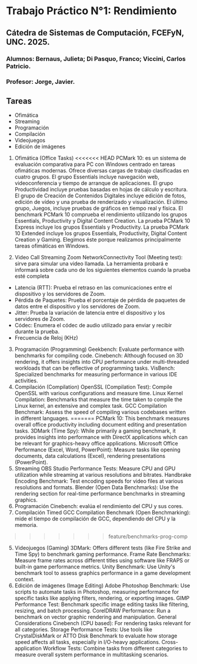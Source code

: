 # Trabajo Práctico N°1: Rendimiento
## Cátedra de Sistemas de Computación, FCEFyN, UNC. 2025.
### Alumnos: Bernaus, Julieta; Di Pasquo, Franco; Viccini, Carlos Patricio.
### Profesor: Jorge, Javier.

## Tareas
- Ofimática
- Streaming
- Programación
- Compilación
- Videojuegos
- Edición de imágenes


1. Ofimática (Office Tasks)
<<<<<<< HEAD
PCMark 10: es un sistema de evaluación comparativa para PC con Windows centrado en tareas ofimáticas modernas. Ofrece diversas cargas de trabajo clasificadas en cuatro grupos. El grupo Essentials incluye navegación web, videoconferencia y tiempo de arranque de aplicaciones. El grupo Productividad incluye pruebas basadas en hojas de cálculo y escritura. El grupo de Creación de Contenidos Digitales incluye edición de fotos, edición de vídeo y una prueba de renderizado y visualización. El último grupo, Juegos, incluye pruebas de gráficos en tiempo real y física.
El benchmark PCMark 10 comprueba el rendimiento utilizando los grupos Essentials, Productivity y Digital Content Creation.
La prueba PCMark 10 Express incluye los grupos Essentials y Productivity.
La prueba PCMark 10 Extended incluye los grupos Essentials, Productivity, Digital Content Creation y Gaming.
Elegimos éste porque realizamos principalmente tareas ofimáticas en Windows.

2. Video Call Streaming
Zoom NetworkConnectivity Tool (Meeting test): sirve para simular una video llamada. La herramienta probará e informará sobre cada uno de los siguientes elementos cuando la prueba esté completa
- Latencia (RTT): Prueba el retraso en las comunicaciones entre el dispositivo y los servidores de Zoom.
- Pérdida de Paquetes: Prueba el porcentaje de pérdida de paquetes de datos entre el dispositivo y los servidores de Zoom.
- Jitter: Prueba la variación de latencia entre el dispositivo y los servidores de Zoom.
- Códec: Enumera el códec de audio utilizado para enviar y recibir durante la prueba.
- Frecuencia de Reloj (KHz)

3. Programación (Programming)
Geekbench: Evaluate performance with benchmarks for compiling code.
Cinebench: Although focused on 3D rendering, it offers insights into CPU performance under multi-threaded workloads that can be reflective of programming tasks.
VisBench: Specialized benchmarks for measuring performance in various IDE activities.
4. Compilación (Compilation)
OpenSSL (Compilation Test): Compile OpenSSL with various configurations and measure time.
Linux Kernel Compilation: Benchmarks that measure the time taken to compile the Linux kernel, an extensive and complex task.
GCC Compilation Benchmark: Assess the speed of compiling various codebases written in different languages.
=======
PCMark 10: This benchmark measures overall office productivity including document editing and presentation tasks.
3DMark (Time Spy): While primarily a gaming benchmark, it provides insights into performance with DirectX applications which can be relevant for graphics-heavy office applications.
Microsoft Office Performance (Excel, Word, PowerPoint): Measure tasks like opening documents, data calculations (Excel), rendering presentations (PowerPoint).
2. Streaming
OBS Studio Performance Tests: Measure CPU and GPU utilization while streaming at various resolutions and bitrates.
Handbrake Encoding Benchmark: Test encoding speeds for video files at various resolutions and formats.
Blender (Open Data Benchmarks): Use the rendering section for real-time performance benchmarks in streaming graphics.
3. Programación
Cinebench: evalúa el rendimiento del CPU y sus cores.
4. Compilación
Timed GCC Compilation Benchmark (Open Benchmarking): mide el tiempo de compilación de GCC, dependiendo del CPU y la memoria.
>>>>>>> feature/benchmarks-prog-comp
5. Videojuegos (Gaming)
3DMark: Offers different tests (like Fire Strike and Time Spy) to benchmark gaming performance.
Frame Rate Benchmarks: Measure frame rates across different titles using software like FRAPS or built-in game performance metrics.
Unity Benchmark: Use Unity's benchmark tool to assess graphics performance in a game development context.
6. Edición de imágenes (Image Editing)
Adobe Photoshop Benchmark: Use scripts to automate tasks in Photoshop, measuring performance for specific tasks like applying filters, rendering, or exporting images.
GIMP Performance Test: Benchmark specific image editing tasks like filtering, resizing, and batch processing.
CorelDRAW Performance: Run a benchmark on vector graphic rendering and manipulation.
General Considerations
Cinebench (CPU based): For rendering tasks relevant for all categories.
Storage Performance Tests: Use tools like CrystalDiskMark or ATTO Disk Benchmark to evaluate how storage speed affects all tasks, especially in I/O-heavy applications.
Cross-application Workflow Tests: Combine tasks from different categories to measure overall system performance in multitasking scenarios.
